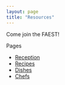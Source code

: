 ```yaml
---
layout: page
title: "Resources"
---
```


Come join the FAEST!

Pages

- [Reception](index)
- [Recipes](resources)
- [Dishes](software)
- [Chefs](authors)
